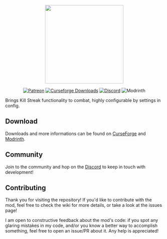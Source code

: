 <p align="center"><img src="https://i.imgur.com/mVCWXQg.png" height="250" /></p>  
<p align="center"><a href="https://www.patreon.com/tiviacz1337"><img src="https://img.shields.io/endpoint.svg?url=https%3A%2F%2Fshieldsio-patreon.vercel.app%2Fapi%3Fusername%3Dtiviacz1337%26type%3Dpatrons&style=flat-square&label=&color=242629&labelColor=FF5300" alt="Patreon"></a>
<a href="https://www.curseforge.com/minecraft/mc-mods/warrior-rage"><img src="https://cf.way2muchnoise.eu/short_631764_downloads%20on%20Forge.svg?badge_style=flat" alt="Curseforge Downloads"></a>  
<a href="https://discord.gg/f8Nnj5VuFj"><img src="https://img.shields.io/discord/724696823276503210?color=242629&label=&labelColor=5865F2&logo=discord&logoColor=FFFFFF&style=flat-square" alt="Discord"></a>
<img src="https://img.shields.io/modrinth/dt/warrior-rage?logo=modrinth&label=&suffix=%20&style=flat-square&color=242629&labelColor=5ca424&logoColor=1c1c1c" alt="Modrinth"></p>

Brings Kill Streak functionality to combat, highly configurable by settings in config.

## Download
Downloads and more informations can be found on [CurseForge](https://www.curseforge.com/minecraft/mc-mods/warrior-rage) and [Modrinth](https://modrinth.com/mod/warrior-rage).

## Community
Join to the community and hop on the [Discord](https://discord.gg/f8Nnj5VuFj) to keep in touch with development!

## Contributing
Thank you for visiting the repository! If you'd like to contribute with the mod, feel free to check the wiki for more details, or take a look at the issues page!

I am open to constructive feedback about the mod's code: if you spot any glaring mistakes in my code, and/or you know a better way to accomplish something, feel free to open an issue/PR about it. Any help is appreciated!
